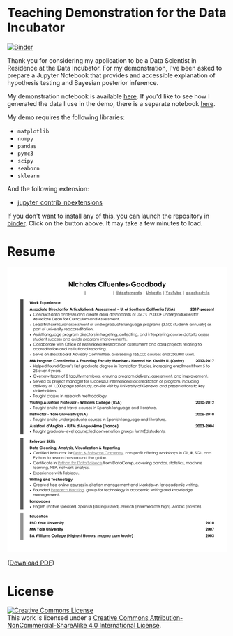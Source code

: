 # Teaching Demonstration for the Data Incubator

[![Binder](https://mybinder.org/badge_logo.svg)](https://mybinder.org/v2/gh/doctornerdis/data-incubator-teaching-demo/master?filepath=teaching-demo.ipynb)

Thank you for considering my application to be a Data Scientist in Residence at the Data Incubator. For my demonstration, I've been asked to prepare a Jupyter Notebook that provides and accessible explanation of hypothesis testing and Bayesian posterior inference.

My demonstration notebook is available [here](teaching-demo.ipynb). If you'd like to see how I generated the data I use in the demo, there is a separate notebook [here](create-pizza-data.ipynb).

My demo requires the following libraries:

* `matplotlib`
* `numpy`
* `pandas`
* `pymc3`
* `scipy`
* `seaborn`
* `sklearn`

And the following extension:

* [jupyter_contrib_nbextensions](https://github.com/ipython-contrib/jupyter_contrib_nbextensions)

If you don't want to install any of this, you can launch the repository in [binder](https://mybinder.org). Click on the button above. It may take a few minutes to load.

# Resume

![](images/2018-10-29_cifuentes-goodbdody_resume.png) 

([Download PDF](images/2018-10-29_cifuentes-goodbdody_resume.pdf))

# License

<a rel="license" href="http://creativecommons.org/licenses/by-nc-sa/4.0/"><img alt="Creative Commons License" style="border-width:0" src="https://i.creativecommons.org/l/by-nc-sa/4.0/88x31.png" /></a><br />This work is licensed under a <a rel="license" href="http://creativecommons.org/licenses/by-nc-sa/4.0/">Creative Commons Attribution-NonCommercial-ShareAlike 4.0 International License</a>.